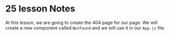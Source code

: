 # 25 lesson Notes

At this lesson, we are going to create the 404 page for our page. We will create a new component called `NotFound` and we will use it in our `App.js` file.
